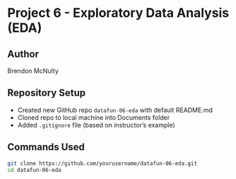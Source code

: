 # Project 6 - Exploratory Data Analysis (EDA)

## Author
Brendon McNulty

## Repository Setup
- Created new GitHub repo `datafun-06-eda` with default README.md
- Cloned repo to local machine into Documents folder
- Added `.gitignore` file (based on instructor’s example)

## Commands Used
```bash
git clone https://github.com/yourusername/datafun-06-eda.git
cd datafun-06-eda
